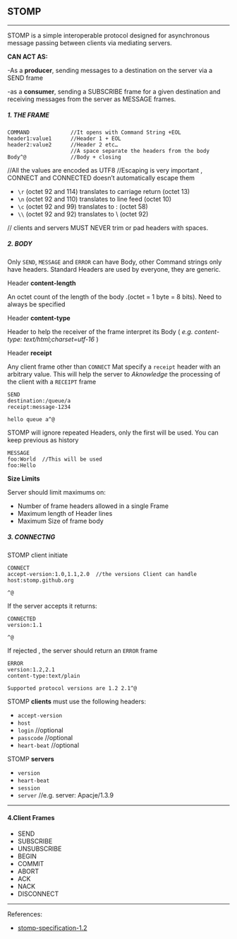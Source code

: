 ## STOMP
<hr>

STOMP is a simple interoperable protocol designed for asynchronous message passing between clients via mediating servers.

**CAN ACT AS:**

-As a **producer**, sending messages to a destination on the server via a SEND frame

-as a **consumer**, sending a SUBSCRIBE frame for a given destination and receiving messages from the server as MESSAGE frames.

##### 1. THE FRAME 

```
COMMAND				//It opens with Command String +EOL
header1:value1		//Header 1 + EOL
header2:value2		//Header 2 etc…  
					//A space separate the headers from the body
Body^@				//Body + closing
```



//All the values are encoded as UTF8
//Escaping is very important , CONNECT and CONNECTED doesn’t automatically escape them

* `\r` (octet 92 and 114) translates to carriage return (octet 13)
* `\n` (octet 92 and 110) translates to line feed (octet 10)
* `\c` (octet 92 and 99) translates to : (octet 58)
* `\\` (octet 92 and 92) translates to \ (octet 92)

// clients and servers MUST NEVER trim or pad headers with spaces.

##### 2. BODY

Only `SEND`, `MESSAGE` and `ERROR`  can have Body, other Command strings only have headers. Standard Headers are used by everyone, they are generic.


Header **content-length**	
	
An octet count of the length of the body .(octet = 1 byte = 8 bits). Need to always be specified

Header **content-type**	

Header to help the receiver of the frame interpret its Body
( *e.g.  content-type: text/html;charset=utf-16* )

Header **receipt**	
	
Any client frame other than `CONNECT` Mat specify a `receipt` header with an arbitrary value. This will help the server to *Aknowledge* the processing of the client with a `RECEIPT` frame

```
SEND
destination:/queue/a
receipt:message-1234

hello queue a^@
```			
	
STOMP will ignore repeated Headers, only the first will be used. You can keep previous as history

```
MESSAGE
foo:World  //This will be used
foo:Hello

```
**Size Limits**

Server should limit maximums on:
* Number of frame headers allowed in a single Frame
* Maximum length of Header lines
* Maximum Size of frame body


##### 3. CONNECTNG

STOMP client initiate

```
CONNECT
accept-version:1.0,1.1,2.0  //the versions Client can handle
host:stomp.github.org

^@
```
If the server accepts it returns:

```
CONNECTED
version:1.1

^@
```
	
If rejected , the server should return an `ERROR` frame

```
ERROR
version:1.2,2.1
content-type:text/plain

Supported protocol versions are 1.2 2.1^@

```

STOMP **clients** must use the following headers:

* `accept-version`
* `host`
* `login`  //optional
* `passcode` //optional
* `heart-beat` //optional

	
STOMP **servers**

* `version`
* `heart-beat`
* `session`
* `server`  //e.g. server: Apacje/1.3.9


<hr>

#### 4.Client Frames

* SEND
* SUBSCRIBE
* UNSUBSCRIBE
* BEGIN
* COMMIT
* ABORT
* ACK
* NACK
* DISCONNECT
			
			
	

<hr>						
References:

- [stomp-specification-1.2](http://stomp.github.io/stomp-specification-1.2.html)